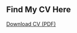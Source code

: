 <head>
    <meta charset="UTF-8">
    <meta name="viewport" content="width=device-width, initial-scale=1.0">
    <title>Download CV</title>
</head>
<body>
    <h2>Find My CV Here</h2>
    <a href="files/Monika_Jain_Resume1.pdf" download>Download CV (PDF)</a>
</body>
